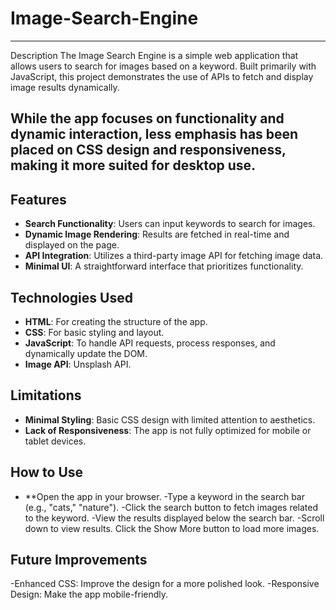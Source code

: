 # Image-Search-Engine
---
Description
The Image Search Engine is a simple web application that allows users to search for images based on a keyword. Built primarily with JavaScript, this project demonstrates the use of APIs to fetch and display image results dynamically.

While the app focuses on functionality and dynamic interaction, less emphasis has been placed on CSS design and responsiveness, making it more suited for desktop use.
---
## Features
- **Search Functionality**: Users can input keywords to search for images.
- **Dynamic Image Rendering**: Results are fetched in real-time and displayed on the page.
- **API Integration**: Utilizes a third-party image API for fetching image data.
- **Minimal UI**: A straightforward interface that prioritizes functionality.

## Technologies Used
- **HTML**: For creating the structure of the app.
- **CSS**: For basic styling and layout.
- **JavaScript**: To handle API requests, process responses, and dynamically update the DOM.
- **Image API**: Unsplash API.

## Limitations
- **Minimal Styling**: Basic CSS design with limited attention to aesthetics.
- **Lack of Responsiveness**: The app is not fully optimized for mobile or tablet devices.

## How to Use
- **Open the app in your browser.
-Type a keyword in the search bar (e.g., "cats," "nature").
-Click the search button to fetch images related to the keyword.
-View the results displayed below the search bar.
-Scroll down to view results. Click the Show More button to load more images.

## Future Improvements
-Enhanced CSS: Improve the design for a more polished look.
-Responsive Design: Make the app mobile-friendly.


